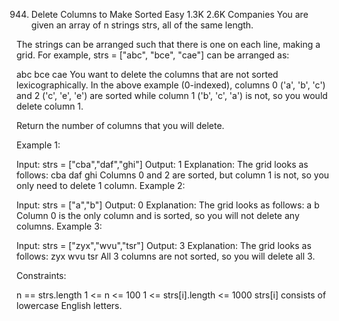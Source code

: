 944. Delete Columns to Make Sorted
Easy
1.3K
2.6K
Companies
You are given an array of n strings strs, all of the same length.

The strings can be arranged such that there is one on each line, making a grid. For example, strs = ["abc", "bce", "cae"] can be arranged as:

abc
bce
cae
You want to delete the columns that are not sorted lexicographically. In the above example (0-indexed), columns 0 ('a', 'b', 'c') and 2 ('c', 'e', 'e') are sorted while column 1 ('b', 'c', 'a') is not, so you would delete column 1.

Return the number of columns that you will delete.

 

Example 1:

Input: strs = ["cba","daf","ghi"]
Output: 1
Explanation: The grid looks as follows:
  cba
  daf
  ghi
Columns 0 and 2 are sorted, but column 1 is not, so you only need to delete 1 column.
Example 2:

Input: strs = ["a","b"]
Output: 0
Explanation: The grid looks as follows:
  a
  b
Column 0 is the only column and is sorted, so you will not delete any columns.
Example 3:

Input: strs = ["zyx","wvu","tsr"]
Output: 3
Explanation: The grid looks as follows:
  zyx
  wvu
  tsr
All 3 columns are not sorted, so you will delete all 3.
 

Constraints:

n == strs.length
1 <= n <= 100
1 <= strs[i].length <= 1000
strs[i] consists of lowercase English letters.